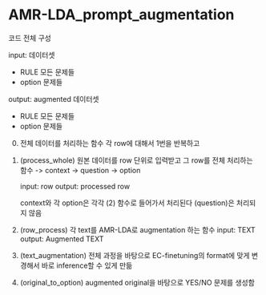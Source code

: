 # AMR-LDA_prompt_augmentation

코드 전체 구성

input: 데이터셋
- RULE 모든 문제들
- option 문제들

output: augmented 데이터셋
- RULE 모든 문제들
- option 문제들


0. 전체 데이터를 처리하는 함수
    각 row에 대해서 1번을 반복하고 

1. (process_whole) 원본 데이터를 row 단위로 입력받고 그 row를 전체 처리하는 함수
    -> context
    -> question
    -> option

    input: row
    output: processed row

    context와 각 option은 각각 (2) 함수로 들어가서 처리된다
    (question)은 처리되지 않음

2. (row_process) 각 text를 AMR-LDA로 augmentation 하는 함수
    input: TEXT
    output: Augmented TEXT

3. (text_augmentation) 전체 과정을 바탕으로 EC-finetuning의 format에 맞게 변경해서 바로 inference할 수 있게 만듦

4. (original_to_option) augmented original을 바탕으로 YES/NO 문제를 생성함

